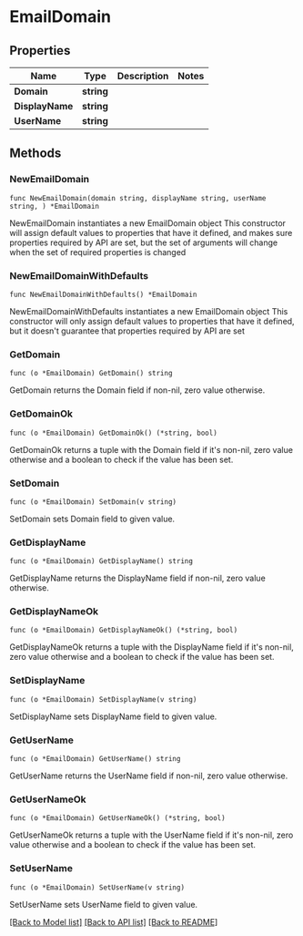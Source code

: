 # EmailDomain

## Properties

Name | Type | Description | Notes
------------ | ------------- | ------------- | -------------
**Domain** | **string** |  | 
**DisplayName** | **string** |  | 
**UserName** | **string** |  | 

## Methods

### NewEmailDomain

`func NewEmailDomain(domain string, displayName string, userName string, ) *EmailDomain`

NewEmailDomain instantiates a new EmailDomain object
This constructor will assign default values to properties that have it defined,
and makes sure properties required by API are set, but the set of arguments
will change when the set of required properties is changed

### NewEmailDomainWithDefaults

`func NewEmailDomainWithDefaults() *EmailDomain`

NewEmailDomainWithDefaults instantiates a new EmailDomain object
This constructor will only assign default values to properties that have it defined,
but it doesn't guarantee that properties required by API are set

### GetDomain

`func (o *EmailDomain) GetDomain() string`

GetDomain returns the Domain field if non-nil, zero value otherwise.

### GetDomainOk

`func (o *EmailDomain) GetDomainOk() (*string, bool)`

GetDomainOk returns a tuple with the Domain field if it's non-nil, zero value otherwise
and a boolean to check if the value has been set.

### SetDomain

`func (o *EmailDomain) SetDomain(v string)`

SetDomain sets Domain field to given value.


### GetDisplayName

`func (o *EmailDomain) GetDisplayName() string`

GetDisplayName returns the DisplayName field if non-nil, zero value otherwise.

### GetDisplayNameOk

`func (o *EmailDomain) GetDisplayNameOk() (*string, bool)`

GetDisplayNameOk returns a tuple with the DisplayName field if it's non-nil, zero value otherwise
and a boolean to check if the value has been set.

### SetDisplayName

`func (o *EmailDomain) SetDisplayName(v string)`

SetDisplayName sets DisplayName field to given value.


### GetUserName

`func (o *EmailDomain) GetUserName() string`

GetUserName returns the UserName field if non-nil, zero value otherwise.

### GetUserNameOk

`func (o *EmailDomain) GetUserNameOk() (*string, bool)`

GetUserNameOk returns a tuple with the UserName field if it's non-nil, zero value otherwise
and a boolean to check if the value has been set.

### SetUserName

`func (o *EmailDomain) SetUserName(v string)`

SetUserName sets UserName field to given value.



[[Back to Model list]](../README.md#documentation-for-models) [[Back to API list]](../README.md#documentation-for-api-endpoints) [[Back to README]](../README.md)


